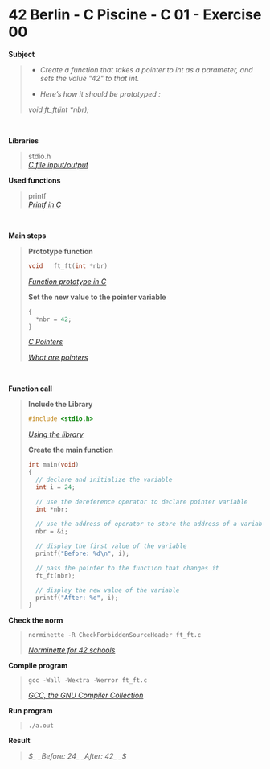 # 42 Berlin - C Piscine - C 01 - Exercise 00

**Subject**
> * _Create a function that takes a pointer to int as a parameter, and sets the value "42"
to that int._   
>
> * _Here’s how it should be prototyped :_   
>
>_void ft_ft(int *nbr);_
>

<br>

**Libraries**        
>
>stdio.h    
>_[C file input/output](https://en.wikipedia.org/wiki/C_file_input/output)_

**Used functions**   
>
>printf   
>_[Printf in C](https://www.geeksforgeeks.org/printf-in-c/)_

<br>

**Main steps**
>
>**Prototype function**
>```c
>void	ft_ft(int *nbr)
>```
>_[Function prototype in C](https://www.geeksforgeeks.org/function-prototype-in-c/)_   
>
>**Set the new value to the pointer variable**
>```c
>{    
>	*nbr = 42;    
>}    
>```
>_[C Pointers](https://www.geeksforgeeks.org/c-pointers/)_    
>
>_[What are pointers](https://youtu.be/2ybLD6_2gKM?si=yLpSffSRbA60G3Se)_
<br>

**Function call**
>**Include the Library**
>```c
>#include <stdio.h>
>```
>_[Using the library](https://www.gnu.org/software/libc/manual/html_mono/libc.html#Using-the-Library)_
>
>**Create the main function**
>```c
>int main(void)
>{
>	// declare and initialize the variable    
>	int i = 24;    
>
>	// use the dereference operator to declare pointer variable    
>	int *nbr;    
>	
>	// use the address of operator to store the address of a variable in the pointer variable    
>	nbr = &i;    
>
>	// display the first value of the variable    
>	printf("Before: %d\n", i);    
>
>	// pass the pointer to the function that changes it    
>	ft_ft(nbr);
>
>	// display the new value of the variable 
>	printf("After: %d", i);
>}  
>```    

**Check the norm**
>```
>norminette -R CheckForbiddenSourceHeader ft_ft.c
>```
>_[Norminette for 42 schools](https://github.com/42School/norminette)_

**Compile program**
>```
>gcc -Wall -Wextra -Werror ft_ft.c
>```
>_[GCC, the GNU Compiler Collection](https://gcc.gnu.org)_

**Run program**
>```
>./a.out
>```

**Result**
>_$_    
>_Before: 24_    
>_After: 42_    
>_$_    
